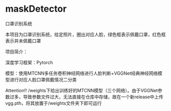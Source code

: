 # maskDetector
口罩识别系统

本项目为口罩识别系统，给定照片，圈出对应人脸，绿色框表示佩戴口罩，红色框表示并未佩戴口罩
 
项目简介：

深度学习框架：Pytorch

模型：使用MTCNN多任务卷积神经网络进行人脸判断+VGGNet经典神经网络模型进行对应人脸口罩佩戴情况二分类 

Attention!! /weights下给出训练好的MTCNN模型（三个网络）。由于VGGNet参数过多，导致参数文件过大，无法直接在仓库中存储，故在一个新release中上传vgg.pth，将其放置于/weights文件夹下即可运行
